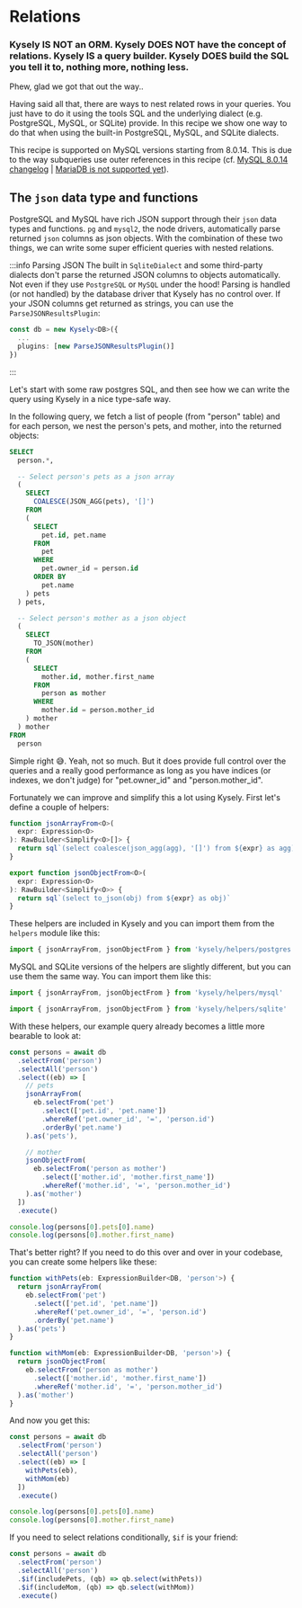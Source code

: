 # Relations

<h3>
Kysely IS NOT an ORM. Kysely DOES NOT have the concept of relations.
Kysely IS a query builder. Kysely DOES build the SQL you tell it to, nothing more, nothing less.
</h3>

Phew, glad we got that out the way..

Having said all that, there are ways to nest related rows in your queries. You just have to do it
using the tools SQL and the underlying dialect (e.g. PostgreSQL, MySQL, or SQLite) provide. In this recipe
we show one way to do that when using the built-in PostgreSQL, MySQL, and SQLite dialects.

This recipe is supported on MySQL versions starting from 8.0.14. This is due to the way subqueries use outer references in this recipe (cf. [MySQL 8.0.14 changelog](https://dev.mysql.com/doc/relnotes/mysql/8.0/en/news-8-0-14.html#mysqld-8-0-14-optimizer) | [MariaDB is not supported yet](https://jira.mariadb.org/browse/MDEV-19078)).

## The `json` data type and functions

PostgreSQL and MySQL have rich JSON support through their `json` data types and functions. `pg` and `mysql2`, the node drivers, automatically parse returned `json` columns as json objects. With the combination of these two things, we can write some super efficient queries with nested relations.

:::info Parsing JSON
The built in `SqliteDialect` and some third-party dialects don't parse the returned JSON columns to objects automatically.
Not even if they use `PostgreSQL` or `MySQL` under the hood! Parsing is handled (or not handled) by the database driver
that Kysely has no control over. If your JSON columns get returned as strings, you can use the `ParseJSONResultsPlugin`:

```ts
const db = new Kysely<DB>({
  ...
  plugins: [new ParseJSONResultsPlugin()]
})
```
:::

Let's start with some raw postgres SQL, and then see how we can write the query using Kysely in a nice type-safe way.

In the following query, we fetch a list of people (from "person" table) and for each person, we nest the person's pets, and mother, into the returned objects:

```sql
SELECT
  person.*,

  -- Select person's pets as a json array
  (
    SELECT
      COALESCE(JSON_AGG(pets), '[]')
    FROM
    (
      SELECT
        pet.id, pet.name
      FROM
        pet
      WHERE
        pet.owner_id = person.id
      ORDER BY
        pet.name
    ) pets
  ) pets,

  -- Select person's mother as a json object
  (
    SELECT
      TO_JSON(mother)
    FROM
    (
      SELECT
        mother.id, mother.first_name
      FROM
        person as mother
      WHERE
        mother.id = person.mother_id
    ) mother
  ) mother
FROM
  person
```

Simple right 😅. Yeah, not so much. But it does provide full control over the queries and a really good performance as long as you have indices (or indexes, we don't judge) for "pet.owner_id" and "person.mother_id".

Fortunately we can improve and simplify this a lot using Kysely. First let's define a couple of helpers:

```ts
function jsonArrayFrom<O>(
  expr: Expression<O>
): RawBuilder<Simplify<O>[]> {
  return sql`(select coalesce(json_agg(agg), '[]') from ${expr} as agg)`
}

export function jsonObjectFrom<O>(
  expr: Expression<O>
): RawBuilder<Simplify<O>> {
  return sql`(select to_json(obj) from ${expr} as obj)`
}
```

These helpers are included in Kysely and you can import them from the `helpers` module like this:

```ts
import { jsonArrayFrom, jsonObjectFrom } from 'kysely/helpers/postgres'
```

MySQL and SQLite versions of the helpers are slightly different, but you can use them the same way. You can import them like this:

```ts
import { jsonArrayFrom, jsonObjectFrom } from 'kysely/helpers/mysql'
```

```ts
import { jsonArrayFrom, jsonObjectFrom } from 'kysely/helpers/sqlite'
```

With these helpers, our example query already becomes a little more bearable to look at:

```ts
const persons = await db
  .selectFrom('person')
  .selectAll('person')
  .select((eb) => [
    // pets
    jsonArrayFrom(
      eb.selectFrom('pet')
        .select(['pet.id', 'pet.name'])
        .whereRef('pet.owner_id', '=', 'person.id')
        .orderBy('pet.name')
    ).as('pets'),

    // mother
    jsonObjectFrom(
      eb.selectFrom('person as mother')
        .select(['mother.id', 'mother.first_name'])
        .whereRef('mother.id', '=', 'person.mother_id')
    ).as('mother')
  ])
  .execute()

console.log(persons[0].pets[0].name)
console.log(persons[0].mother.first_name)
```

That's better right? If you need to do this over and over in your codebase, you can create some helpers like these:

```ts
function withPets(eb: ExpressionBuilder<DB, 'person'>) {
  return jsonArrayFrom(
    eb.selectFrom('pet')
      .select(['pet.id', 'pet.name'])
      .whereRef('pet.owner_id', '=', 'person.id')
      .orderBy('pet.name')
  ).as('pets')
}

function withMom(eb: ExpressionBuilder<DB, 'person'>) {
  return jsonObjectFrom(
    eb.selectFrom('person as mother')
      .select(['mother.id', 'mother.first_name'])
      .whereRef('mother.id', '=', 'person.mother_id')
  ).as('mother')
}
```

And now you get this:

```ts
const persons = await db
  .selectFrom('person')
  .selectAll('person')
  .select((eb) => [
    withPets(eb),
    withMom(eb)
  ])
  .execute()

console.log(persons[0].pets[0].name)
console.log(persons[0].mother.first_name)
```

If you need to select relations conditionally, `$if` is your friend:

```ts
const persons = await db
  .selectFrom('person')
  .selectAll('person')
  .$if(includePets, (qb) => qb.select(withPets))
  .$if(includeMom, (qb) => qb.select(withMom))
  .execute()
```
